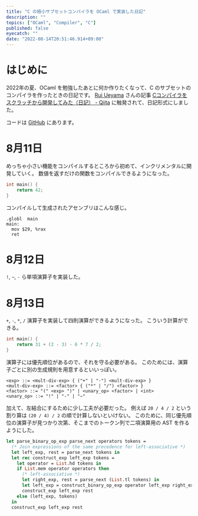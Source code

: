 ```yaml
---
title: "C の極小サブセットコンパイラを OCaml で実装した日記"
description: ""
topics: ["OCaml", "Compiler", "C"]
published: false
eyecatch: ""
date: "2022-08-14T20:51:46.914+09:00"
---
```


# はじめに

2022年の夏、OCaml を勉強したあとに何か作りたくなって、C のサブセットのコンパイラを作ったときの日記です。
[Rui Ueyama](https://github.com/rui314) さんの記事 [Cコンパイラをスクラッチから開発してみた（日記） - Qiita](https://qiita.com/ruiu/items/4d471216b71ab48d8b74) に触発されて、日記形式にしました。

コードは [GitHub](https://github.com/9sako6/ccaml) にあります。

# 8月11日
めっちゃ小さい機能をコンパイルするところから初めて、インクリメンタルに開発していく。
数値を返すだけの関数をコンパイルできるようになった。

```c
int main() {
    return 42;
}
```

コンパイルして生成されたアセンブリはこんな感じ。

```text
.globl  main                        
main:
  mov $29, %rax
  ret
```

# 8月12日

`!`, `~`, `-` ら単項演算子を実装した。

# 8月13日

`+`, `-`, `*`, `/` 演算子を実装して四則演算ができるようになった。
こういう計算ができる。

```c
int main() {
    return 31 + (2 - 3) - 6 * 7 / 2;
}
```

演算子には優先順位があるので、それを守る必要がある。
このためには、演算子ごとに別の生成規則を用意するといいっぽい。

```text
<exp> ::= <mult-div-exp> { ("+" | "-") <mult-div-exp> }
<mult-div-exp> ::= <factor> { ("*" | "/") <factor> }
<factor> ::= "(" <exp> ")" | <unary_op> <factor> | <int>
<unary_op> ::= "!" | "-" | "~"
```

加えて、左結合にするために少し工夫が必要だった。
例えば `20 / 4 / 2` という割り算は `(20 / 4) / 2` の順で計算しないといけない。
このために、同じ優先順位の演算子が見つかり次第、そこまでのトークン列で二項演算用の AST を作るようにした。

```ocaml
let parse_binary_op_exp parse_next operators tokens =
  (* Join expressions of the same precedence for left-associative *)
  let left_exp, rest = parse_next tokens in
  let rec construct_exp left_exp tokens =
    let operator = List.hd tokens in
    if List.mem operator operators then
      (* left-associative *)
      let right_exp, rest = parse_next (List.tl tokens) in
      let left_exp = construct_binary_op_exp operator left_exp right_exp in
      construct_exp left_exp rest
    else (left_exp, tokens)
  in
  construct_exp left_exp rest
```
